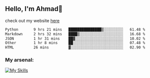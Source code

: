 
## Hello, I'm Ahmad👋

check out my website [here](https://ahmadalwi.com/)

<!--START_SECTION:waka-->

```txt
Python       9 hrs 21 mins   ███████████████▒░░░░░░░░░   61.48 %
Markdown     2 hrs 32 mins   ████▒░░░░░░░░░░░░░░░░░░░░   16.68 %
JSON         1 hr 31 mins    ██▓░░░░░░░░░░░░░░░░░░░░░░   10.02 %
Other        1 hr 8 mins     ██░░░░░░░░░░░░░░░░░░░░░░░   07.48 %
HTML         26 mins         ▓░░░░░░░░░░░░░░░░░░░░░░░░   02.90 %
```

<!--END_SECTION:waka-->

### My arsenal:

[![My Skills](https://skillicons.dev/icons?i=js,ts,py,go,react,nextjs,svelte,nodejs,django,tailwind,html,css,sass,firebase,mongodb,postgres,mysql,redis,git,github,docker,vscode,figma,godot)](https://skillicons.dev)
